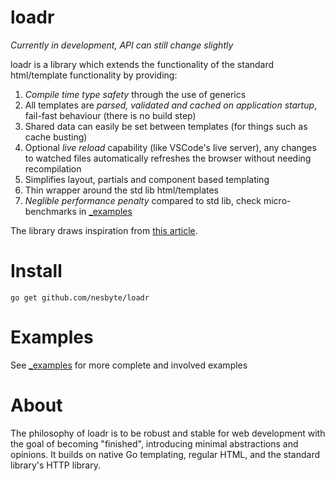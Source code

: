 # loadr
*Currently in development, API can still change slightly*

loadr is a library which extends the functionality of the standard html/template functionality by providing: 
1. *Compile time type safety* through the use of generics
2. All templates are *parsed, validated and cached on application startup*, fail-fast behaviour (there is no build step)
3. Shared data can easily be set between templates (for things such as cache busting)
4. Optional *live reload* capability (like VSCode's live server), any changes to watched files automatically refreshes the browser without needing recompilation
5. Simplifies layout, partials and component based templating
6. Thin wrapper around the  std lib html/templates
7. *Neglible performance penalty* compared to std lib, check micro-benchmarks in [_examples](_examples)


The library draws inspiration from [this article](https://philipptanlak.com/web-frontends-in-go/).

# Install

```
go get github.com/nesbyte/loadr
```

# Examples
See [_examples](_examples) for more complete and involved examples

# About
The philosophy of loadr is to be robust and stable for web development with the goal of becoming "finished", introducing minimal abstractions and opinions. It builds on native Go templating, regular HTML, and the standard library's HTTP library.